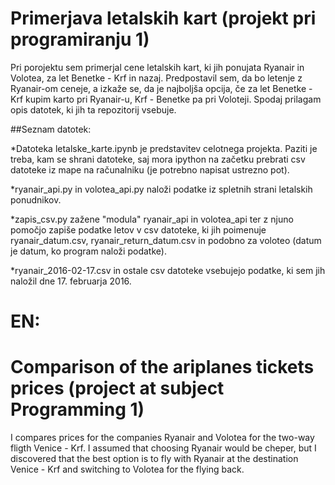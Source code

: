 # Primerjava letalskih kart (projekt pri programiranju 1)

Pri porojektu sem primerjal cene letalskih kart, ki jih ponujata Ryanair in Volotea, za let Benetke - Krf in nazaj. Predpostavil sem, da bo letenje z Ryanair-om ceneje, a izkaže se, da je najboljša opcija, če za let Benetke - Krf kupim karto pri Ryanair-u, Krf - Benetke pa pri Voloteji. Spodaj prilagam opis datotek, ki jih ta repozitorij vsebuje.

##Seznam datotek:

  *Datoteka letalske_karte.ipynb je predstavitev celotnega projekta. Paziti je treba, kam se shrani datoteke, saj mora ipython na   začetku prebrati csv datoteke iz mape na računalniku (je potrebno napisat ustrezno pot).
  
  *ryanair_api.py in volotea_api.py naloži podatke iz spletnih strani letalskih ponudnikov.
  
  *zapis_csv.py zažene "modula" ryanair_api in volotea_api ter z njuno pomočjo zapiše podatke letov v csv datoteke, ki jih          poimenuje ryanair_datum.csv, ryanair_return_datum.csv in podobno za voloteo (datum je datum, ko program naloži podatke).
  
  *ryanair_2016-02-17.csv in ostale csv datoteke vsebujejo podatke, ki sem jih naložil dne 17. februarja 2016.

# EN:
# Comparison of the ariplanes tickets prices (project at subject Programming 1)

I compares prices for the companies Ryanair and Volotea for the two-way fligth Venice - Krf. I assumed that choosing Ryanair would be cheper, but I discovered that the best option is to fly with Ryanair at the destination Venice - Krf and switching to Volotea for the flying back.
